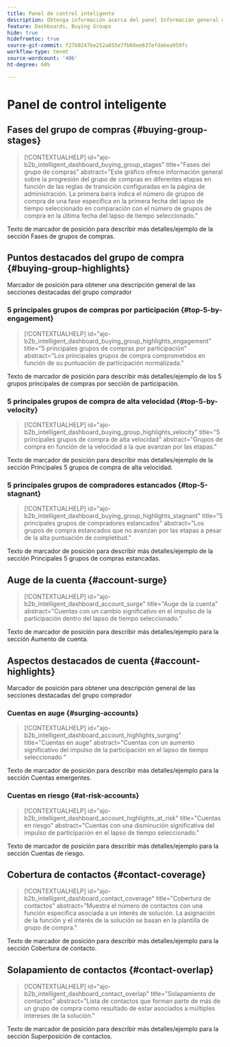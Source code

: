 ```yaml
---
title: Panel de control inteligente
description: Obtenga información acerca del panel Información general de grupos de compra y cómo habilita el envío de ventas desde el equipo de marketing.
feature: Dashboards, Buying Groups
hide: true
hidefromtoc: true
source-git-commit: f27b0247be252a655e7fb68ee637efdabea959fc
workflow-type: tm+mt
source-wordcount: '406'
ht-degree: 60%

---
```


# Panel de control inteligente


## Fases del grupo de compras {#buying-group-stages}

>[!CONTEXTUALHELP]
>id="ajo-b2b_intelligent_dashboard_buying_group_stages"
>title="Fases del grupo de compras"
>abstract="Este gráfico ofrece información general sobre la progresión del grupo de compras en diferentes etapas en función de las reglas de transición configuradas en la página de administración. La primera barra indica el número de grupos de compra de una fase específica en la primera fecha del lapso de tiempo seleccionado en comparación con el número de grupos de compra en la última fecha del lapso de tiempo seleccionado."

Texto de marcador de posición para describir más detalles/ejemplo de la sección Fases de grupos de compras.

## Puntos destacados del grupo de compra {#buying-group-highlights}

Marcador de posición para obtener una descripción general de las secciones destacadas del grupo comprador

### 5 principales grupos de compras por participación {#top-5-by-engagement}

>[!CONTEXTUALHELP]
>id="ajo-b2b_intelligent_dashboard_buying_group_highlights_engagement"
>title="5 principales grupos de compras por participación"
>abstract="Los principales grupos de compra comprometidos en función de su puntuación de participación normalizada."

Texto de marcador de posición para describir más detalles/ejemplo de los 5 grupos principales de compras por sección de participación.

### 5 principales grupos de compra de alta velocidad {#top-5-by-velocity}

>[!CONTEXTUALHELP]
>id="ajo-b2b_intelligent_dashboard_buying_group_highlights_velocity"
>title="5 principales grupos de compra de alta velocidad"
>abstract="Grupos de compra en función de la velocidad a la que avanzan por las etapas."

Texto de marcador de posición para describir más detalles/ejemplo de la sección Principales 5 grupos de compra de alta velocidad.

### 5 principales grupos de compradores estancados {#top-5-stagnant}

>[!CONTEXTUALHELP]
>id="ajo-b2b_intelligent_dashboard_buying_group_highlights_stagnant"
>title="5 principales grupos de compradores estancados"
>abstract="Los grupos de compra estancados que no avanzan por las etapas a pesar de la alta puntuación de completitud."

Texto de marcador de posición para describir más detalles/ejemplo de la sección Principales 5 grupos de compras estancadas.

## Auge de la cuenta {#account-surge}

>[!CONTEXTUALHELP]
>id="ajo-b2b_intelligent_dashboard_account_surge"
>title="Auge de la cuenta"
>abstract="Cuentas con un cambio significativo en el impulso de la participación dentro del lapso de tiempo seleccionado."

Texto de marcador de posición para describir más detalles/ejemplo para la sección Aumento de cuenta.

## Aspectos destacados de cuenta {#account-highlights}

Marcador de posición para obtener una descripción general de las secciones destacadas del grupo comprador

### Cuentas en auge {#surging-accounts}

>[!CONTEXTUALHELP]
>id="ajo-b2b_intelligent_dashboard_account_highlights_surging"
>title="Cuentas en auge"
>abstract="Cuentas con un aumento significativo del impulso de la participación en el lapso de tiempo seleccionado "

Texto de marcador de posición para describir más detalles/ejemplo para la sección Cuentas emergentes.

### Cuentas en riesgo {#at-risk-accounts}

>[!CONTEXTUALHELP]
>id="ajo-b2b_intelligent_dashboard_account_highlights_at_risk"
>title="Cuentas en riesgo"
>abstract="Cuentas con una disminución significativa del impulso de participación en el lapso de tiempo seleccionado."

Texto de marcador de posición para describir más detalles/ejemplo para la sección Cuentas de riesgo.

## Cobertura de contactos {#contact-coverage}

>[!CONTEXTUALHELP]
>id="ajo-b2b_intelligent_dashboard_contact_coverage"
>title="Cobertura de contactos"
>abstract="Muestra el número de contactos con una función específica asociada a un interés de solución. La asignación de la función y el interés de la solución se basan en la plantilla de grupo de compra."

Texto de marcador de posición para describir más detalles/ejemplo para la sección Cobertura de contacto.

## Solapamiento de contactos {#contact-overlap}

>[!CONTEXTUALHELP]
>id="ajo-b2b_intelligent_dashboard_contact_overlap"
>title="Solapamiento de contactos"
>abstract="Lista de contactos que forman parte de más de un grupo de compra como resultado de estar asociados a múltiples intereses de la solución."

Texto de marcador de posición para describir más detalles/ejemplo para la sección Superposición de contactos.
